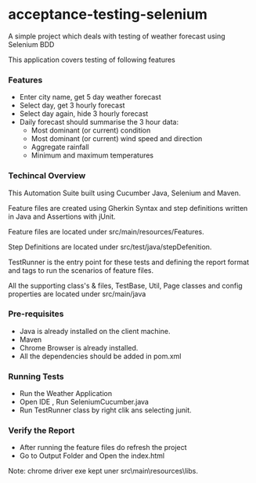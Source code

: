 # acceptance-testing-selenium
A simple project which deals with testing of weather forecast using Selenium BDD

This application covers testing of following features 
### Features
* Enter city name, get 5 day weather forecast
* Select day, get 3 hourly forecast
* Select day again, hide 3 hourly forecast
* Daily forecast should summarise the 3 hour data:
  * Most dominant (or current) condition
  * Most dominant (or current) wind speed and direction
  * Aggregate rainfall
  * Minimum and maximum temperatures


### Techincal Overview

This Automation Suite built using Cucumber Java, Selenium and Maven.

Feature files are created using Gherkin Syntax and step definitions written in Java and Assertions with jUnit.
 
Feature files are located under src/main/resources/Features.

Step Definitions are located under src/test/java/stepDefenition.

TestRunner is the entry point for these tests and defining the report format and tags to run the scenarios of feature files.

All the supporting class's & files, TestBase, Util, Page classes and config properties are located under src/main/java

### Pre-requisites

* Java is already installed on the client machine.
* Maven
* Chrome Browser is already installed.
* All the dependencies should be added in pom.xml


### Running Tests 
* Run the Weather Application 
* Open IDE , Run SeleniumCucumber.java
* Run TestRunner class by right clik ans selecting junit.

### Verify the Report
* After running the feature files do refresh the project
* Go to Output Folder and Open the index.html

Note: chrome driver exe kept uner src\main\resources\libs.